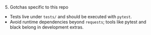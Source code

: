 5. Gotchas specific to this repo
- Tests live under `tests/` and should be executed with `pytest`.
- Avoid runtime dependencies beyond `requests`; tools like pytest and black belong in development extras.
